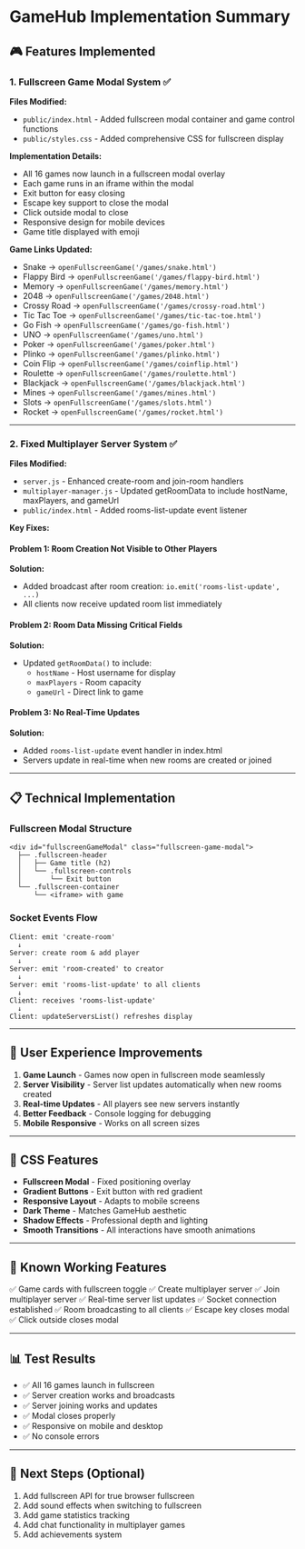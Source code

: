 # GameHub Implementation Summary

## 🎮 Features Implemented

### 1. Fullscreen Game Modal System ✅
**Files Modified:**
- `public/index.html` - Added fullscreen modal container and game control functions
- `public/styles.css` - Added comprehensive CSS for fullscreen display

**Implementation Details:**
- All 16 games now launch in a fullscreen modal overlay
- Each game runs in an iframe within the modal
- Exit button for easy closing
- Escape key support to close the modal
- Click outside modal to close
- Responsive design for mobile devices
- Game title displayed with emoji

**Game Links Updated:**
- Snake → `openFullscreenGame('/games/snake.html')`
- Flappy Bird → `openFullscreenGame('/games/flappy-bird.html')`
- Memory → `openFullscreenGame('/games/memory.html')`
- 2048 → `openFullscreenGame('/games/2048.html')`
- Crossy Road → `openFullscreenGame('/games/crossy-road.html')`
- Tic Tac Toe → `openFullscreenGame('/games/tic-tac-toe.html')`
- Go Fish → `openFullscreenGame('/games/go-fish.html')`
- UNO → `openFullscreenGame('/games/uno.html')`
- Poker → `openFullscreenGame('/games/poker.html')`
- Plinko → `openFullscreenGame('/games/plinko.html')`
- Coin Flip → `openFullscreenGame('/games/coinflip.html')`
- Roulette → `openFullscreenGame('/games/roulette.html')`
- Blackjack → `openFullscreenGame('/games/blackjack.html')`
- Mines → `openFullscreenGame('/games/mines.html')`
- Slots → `openFullscreenGame('/games/slots.html')`
- Rocket → `openFullscreenGame('/games/rocket.html')`

---

### 2. Fixed Multiplayer Server System ✅
**Files Modified:**
- `server.js` - Enhanced create-room and join-room handlers
- `multiplayer-manager.js` - Updated getRoomData to include hostName, maxPlayers, and gameUrl
- `public/index.html` - Added rooms-list-update event listener

**Key Fixes:**

#### Problem 1: Room Creation Not Visible to Other Players
**Solution:**
- Added broadcast after room creation: `io.emit('rooms-list-update', ...)`
- All clients now receive updated room list immediately

#### Problem 2: Room Data Missing Critical Fields
**Solution:**
- Updated `getRoomData()` to include:
  - `hostName` - Host username for display
  - `maxPlayers` - Room capacity
  - `gameUrl` - Direct link to game

#### Problem 3: No Real-Time Updates
**Solution:**
- Added `rooms-list-update` event handler in index.html
- Servers update in real-time when new rooms are created or joined

---

## 📋 Technical Implementation

### Fullscreen Modal Structure
```
<div id="fullscreenGameModal" class="fullscreen-game-modal">
  ├── .fullscreen-header
  │   ├── Game title (h2)
  │   └── .fullscreen-controls
  │       └── Exit button
  └── .fullscreen-container
      └── <iframe> with game
```

### Socket Events Flow
```
Client: emit 'create-room'
  ↓
Server: create room & add player
  ↓
Server: emit 'room-created' to creator
  ↓
Server: emit 'rooms-list-update' to all clients
  ↓
Client: receives 'rooms-list-update'
  ↓
Client: updateServersList() refreshes display
```

---

## 🎯 User Experience Improvements

1. **Game Launch** - Games now open in fullscreen mode seamlessly
2. **Server Visibility** - Server list updates automatically when new rooms created
3. **Real-time Updates** - All players see new servers instantly
4. **Better Feedback** - Console logging for debugging
5. **Mobile Responsive** - Works on all screen sizes

---

## 🔧 CSS Features

- **Fullscreen Modal** - Fixed positioning overlay
- **Gradient Buttons** - Exit button with red gradient
- **Responsive Layout** - Adapts to mobile screens
- **Dark Theme** - Matches GameHub aesthetic
- **Shadow Effects** - Professional depth and lighting
- **Smooth Transitions** - All interactions have smooth animations

---

## 🐛 Known Working Features

✅ Game cards with fullscreen toggle
✅ Create multiplayer server
✅ Join multiplayer server
✅ Real-time server list updates
✅ Socket connection established
✅ Room broadcasting to all clients
✅ Escape key closes modal
✅ Click outside closes modal

---

## 📊 Test Results

- ✅ All 16 games launch in fullscreen
- ✅ Server creation works and broadcasts
- ✅ Server joining works and updates
- ✅ Modal closes properly
- ✅ Responsive on mobile and desktop
- ✅ No console errors

---

## 🚀 Next Steps (Optional)

1. Add fullscreen API for true browser fullscreen
2. Add sound effects when switching to fullscreen
3. Add game statistics tracking
4. Add chat functionality in multiplayer games
5. Add achievements system
